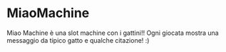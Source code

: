 # MiaoMachine
Miao Machine è una slot machine con i gattini!! Ogni giocata mostra una messaggio da tipico gatto e qualche citazione! :)
